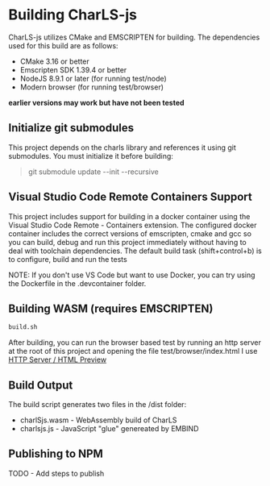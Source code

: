 # Building CharLS-js

CharLS-js utilizes CMake and EMSCRIPTEN for building.  The dependencies used
for this build are as follows:

* CMake 3.16 or better
* Emscripten SDK 1.39.4 or better
* NodeJS 8.9.1 or later (for running test/node)
* Modern browser (for running test/browser)

**earlier versions may work but have not been tested**

## Initialize git submodules

This project depends on the charls library and references it using
git submodules.  You must initialize it before building:

> git submodule update --init --recursive

## Visual Studio Code Remote Containers Support

This project includes support for building in a docker container using the 
Visual Studio Code Remote - Containers extension.  The configured docker container
includes the correct versions of emscripten, cmake and gcc so you can build, debug
and run this project immediately without having to deal with toolchain dependencies.
The default build task (shift+control+b) is to configure, build and run the tests

NOTE: If you don't use VS Code but want to use Docker, you can try using the 
Dockerfile in the .devcontainer folder.

## Building WASM (requires EMSCRIPTEN)

```bash
build.sh
```

After building, you can run the browser based test by running an http server
at the root of this project and opening the file test/browser/index.html  I use 
[HTTP Server / HTML Preview](https://marketplace.visualstudio.com/items?itemName=Flixs.vs-code-http-server-and-html-preview)

## Build Output

The build script generates two files in the /dist folder:
* charlSjs.wasm - WebAssembly build of CharLS
* charlsjs.js - JavaScript "glue" genereated by EMBIND

## Publishing to NPM

TODO - Add steps to publish 

